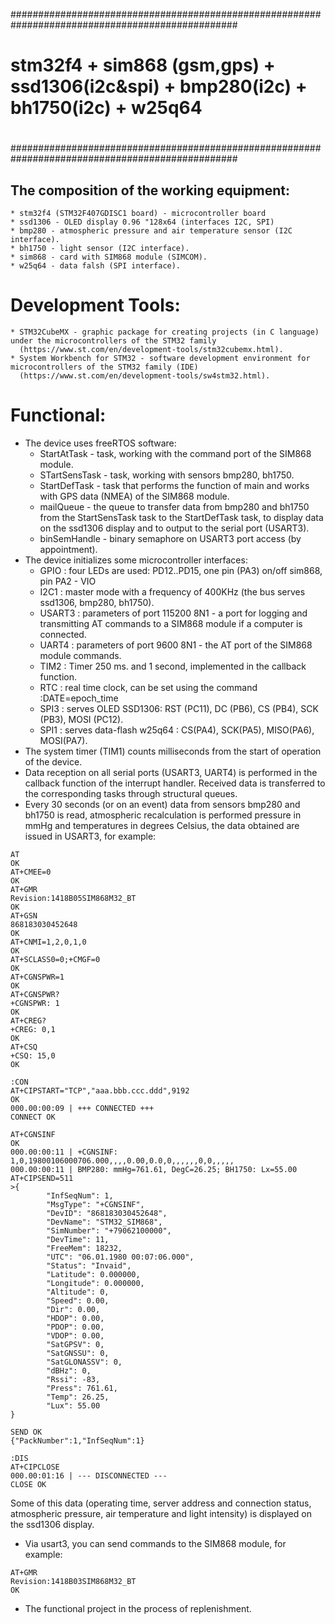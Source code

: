 #################################################################################################
#
# stm32f4 + sim868 (gsm,gps) + ssd1306(i2c&spi) + bmp280(i2c) + bh1750(i2c) + w25q64
#
#################################################################################################


## The composition of the working equipment:

```
* stm32f4 (STM32F407GDISC1 board) - microcontroller board
* ssd1306 - OLED display 0.96 "128x64 (interfaces I2C, SPI)
* bmp280 - atmospheric pressure and air temperature sensor (I2C interface).
* bh1750 - light sensor (I2C interface).
* sim868 - card with SIM868 module (SIMCOM).
* w25q64 - data falsh (SPI interface).
```


# Development Tools:

```
* STM32CubeMX - graphic package for creating projects (in C language) under the microcontrollers of the STM32 family
  (https://www.st.com/en/development-tools/stm32cubemx.html).
* System Workbench for STM32 - software development environment for microcontrollers of the STM32 family (IDE)
  (https://www.st.com/en/development-tools/sw4stm32.html).
```


# Functional:

* The device uses freeRTOS software:
  - StartAtTask - task, working with the command port of the SIM868 module.
  - STartSensTask - task, working with sensors bmp280, bh1750.
  - StartDefTask - task that performs the function of main and works with GPS data (NMEA) of the SIM868 module.
  - mailQueue - the queue to transfer data from bmp280 and bh1750 from the StartSensTask task to the StartDefTask task,
     to display data on the ssd1306 display and to output to the serial port (USART3).
  - binSemHandle - binary semaphore on USART3 port access (by appointment).
* The device initializes some microcontroller interfaces:
  - GPIO : four LEDs are used: PD12..PD15, one pin (PA3) on/off sim868, pin PA2 - VIO
  - I2C1 : master mode with a frequency of 400KHz (the bus serves ssd1306, bmp280, bh1750).
  - USART3 : parameters of port 115200 8N1 - a port for logging and transmitting AT commands to a SIM868 module
     if a computer is connected.
  - UART4 : parameters of port 9600 8N1 - the AT port of the SIM868 module commands.
  - TIM2 : Timer 250 ms. and 1 second, implemented in the callback function.
  - RTC : real time clock, can be set using the command :DATE=epoch_time
  - SPI3 : serves OLED SSD1306: RST (PC11), DC (PB6), CS (PB4), SCK (PB3), MOSI (PC12).
  - SPI1 : serves data-flash w25q64 : CS(PA4), SCK(PA5), MISO(PA6), MOSI(PA7).
* The system timer (TIM1) counts milliseconds from the start of operation of the device.
* Data reception on all serial ports (USART3, UART4) is performed in the callback function of the interrupt handler.
  Received data is transferred to the corresponding tasks through structural queues.
* Every 30 seconds (or on an event) data from sensors bmp280 and bh1750 is read, atmospheric recalculation is performed
     pressure in mmHg and temperatures in degrees Celsius, the data obtained are issued in USART3, for example:

```
AT
OK
AT+CMEE=0
OK
AT+GMR
Revision:1418B05SIM868M32_BT
OK
AT+GSN
868183030452648
OK
AT+CNMI=1,2,0,1,0
OK
AT+SCLASS0=0;+CMGF=0
OK
AT+CGNSPWR=1
OK
AT+CGNSPWR?
+CGNSPWR: 1
OK
AT+CREG?
+CREG: 0,1
OK
AT+CSQ
+CSQ: 15,0
OK

:CON
AT+CIPSTART="TCP","aaa.bbb.ccc.ddd",9192
OK
000.00:00:09 | +++ CONNECTED +++
CONNECT OK

AT+CGNSINF
OK
000.00:00:11 | +CGNSINF: 1,0,19800106000706.000,,,,0.00,0.0,0,,,,,,0,0,,,,,
000.00:00:11 | BMP280: mmHg=761.61, DegC=26.25; BH1750: Lx=55.00
AT+CIPSEND=511
>{
        "InfSeqNum": 1,
        "MsgType": "+CGNSINF",
        "DevID": "868183030452648",
        "DevName": "STM32_SIM868",
        "SimNumber": "+79062100000",
        "DevTime": 11,
        "FreeMem": 18232,
        "UTC": "06.01.1980 00:07:06.000",
        "Status": "Invaid",
        "Latitude": 0.000000,
        "Longitude": 0.000000,
        "Altitude": 0,
        "Speed": 0.00,
        "Dir": 0.00,
        "HDOP": 0.00,
        "PDOP": 0.00,
        "VDOP": 0.00,
        "SatGPSV": 0,
        "SatGNSSU": 0,
        "SatGLONASSV": 0,
        "dBHz": 0,
        "Rssi": -83,
        "Press": 761.61,
        "Temp": 26.25,
        "Lux": 55.00
}

SEND OK
{"PackNumber":1,"InfSeqNum":1}

:DIS
AT+CIPCLOSE
000.00:01:16 | --- DISCONNECTED ---
CLOSE OK

```

  Some of this data (operating time, server address and connection status, atmospheric pressure, air temperature and light intensity) is displayed on the ssd1306 display.

* Via usart3, you can send commands to the SIM868 module, for example:

```
AT+GMR
Revision:1418B03SIM868M32_BT
OK
```

* The functional project in the process of replenishment.



